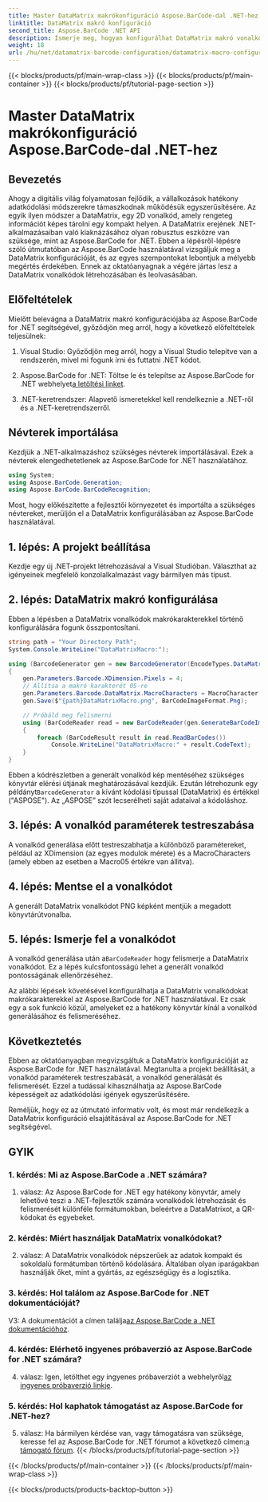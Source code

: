 ```yaml
---
title: Master DataMatrix makrókonfiguráció Aspose.BarCode-dal .NET-hez
linktitle: DataMatrix makró konfiguráció
second_title: Aspose.BarCode .NET API
description: Ismerje meg, hogyan konfigurálhat DataMatrix makró vonalkódokat az Aspose.BarCode for .NET segítségével. Generálhat, testreszabhat és felismerhet DataMatrix vonalkódokat .NET-alkalmazásaiban.
weight: 18
url: /hu/net/datamatrix-barcode-configuration/datamatrix-macro-configuration/
---
```


{{< blocks/products/pf/main-wrap-class >}}
{{< blocks/products/pf/main-container >}}
{{< blocks/products/pf/tutorial-page-section >}}

# Master DataMatrix makrókonfiguráció Aspose.BarCode-dal .NET-hez

## Bevezetés

Ahogy a digitális világ folyamatosan fejlődik, a vállalkozások hatékony adatkódolási módszerekre támaszkodnak működésük egyszerűsítésére. Az egyik ilyen módszer a DataMatrix, egy 2D vonalkód, amely rengeteg információt képes tárolni egy kompakt helyen. A DataMatrix erejének .NET-alkalmazásaiban való kiaknázásához olyan robusztus eszközre van szüksége, mint az Aspose.BarCode for .NET. Ebben a lépésről-lépésre szóló útmutatóban az Aspose.BarCode használatával vizsgáljuk meg a DataMatrix konfigurációját, és az egyes szempontokat lebontjuk a mélyebb megértés érdekében. Ennek az oktatóanyagnak a végére jártas lesz a DataMatrix vonalkódok létrehozásában és leolvasásában.

## Előfeltételek

Mielőtt belevágna a DataMatrix makró konfigurációjába az Aspose.BarCode for .NET segítségével, győződjön meg arról, hogy a következő előfeltételek teljesülnek:

1. Visual Studio: Győződjön meg arról, hogy a Visual Studio telepítve van a rendszerén, mivel mi fogunk írni és futtatni .NET kódot.

2.  Aspose.BarCode for .NET: Töltse le és telepítse az Aspose.BarCode for .NET webhelyet[a letöltési linket](https://releases.aspose.com/barcode/net/).

3. .NET-keretrendszer: Alapvető ismeretekkel kell rendelkeznie a .NET-ről és a .NET-keretrendszerről.

## Névterek importálása

Kezdjük a .NET-alkalmazáshoz szükséges névterek importálásával. Ezek a névterek elengedhetetlenek az Aspose.BarCode for .NET használatához.

```csharp
using System;
using Aspose.BarCode.Generation;
using Aspose.BarCode.BarCodeRecognition;
```

Most, hogy előkészítette a fejlesztői környezetet és importálta a szükséges névtereket, merüljön el a DataMatrix konfigurálásában az Aspose.BarCode használatával.

## 1. lépés: A projekt beállítása

Kezdje egy új .NET-projekt létrehozásával a Visual Studióban. Választhat az igényeinek megfelelő konzolalkalmazást vagy bármilyen más típust.

## 2. lépés: DataMatrix makró konfigurálása

Ebben a lépésben a DataMatrix vonalkódok makrókarakterekkel történő konfigurálására fogunk összpontosítani.

```csharp
string path = "Your Directory Path";
System.Console.WriteLine("DataMatrixMacro:");

using (BarcodeGenerator gen = new BarcodeGenerator(EncodeTypes.DataMatrix, "ASPOSE"))
{
    gen.Parameters.Barcode.XDimension.Pixels = 4;
    // Állítsa a makró karakterét 05-re
    gen.Parameters.Barcode.DataMatrix.MacroCharacters = MacroCharacter.Macro05;
    gen.Save($"{path}DataMatrixMacro.png", BarCodeImageFormat.Png);

    // Próbáld meg felismerni
    using (BarCodeReader read = new BarCodeReader(gen.GenerateBarCodeImage(), DecodeType.DataMatrix))
    {
        foreach (BarCodeResult result in read.ReadBarCodes())
            Console.WriteLine("DataMatrixMacro:" + result.CodeText);
    }
}
```

 Ebben a kódrészletben a generált vonalkód kép mentéséhez szükséges könyvtár elérési útjának meghatározásával kezdjük. Ezután létrehozunk egy példányt`BarcodeGenerator` a kívánt kódolási típussal (DataMatrix) és értékkel ("ASPOSE"). Az „ASPOSE” szót lecserélheti saját adataival a kódoláshoz.

## 3. lépés: A vonalkód paraméterek testreszabása

A vonalkód generálása előtt testreszabhatja a különböző paramétereket, például az XDimension (az egyes modulok mérete) és a MacroCharacters (amely ebben az esetben a Macro05 értékre van állítva).

## 4. lépés: Mentse el a vonalkódot

A generált DataMatrix vonalkódot PNG képként mentjük a megadott könyvtárútvonalba.

## 5. lépés: Ismerje fel a vonalkódot

 A vonalkód generálása után a`BarCodeReader` hogy felismerje a DataMatrix vonalkódot. Ez a lépés kulcsfontosságú lehet a generált vonalkód pontosságának ellenőrzéséhez.

Az alábbi lépések követésével konfigurálhatja a DataMatrix vonalkódokat makrókarakterekkel az Aspose.BarCode for .NET használatával. Ez csak egy a sok funkció közül, amelyeket ez a hatékony könyvtár kínál a vonalkód generálásához és felismeréséhez.

## Következtetés

Ebben az oktatóanyagban megvizsgáltuk a DataMatrix konfigurációját az Aspose.BarCode for .NET használatával. Megtanulta a projekt beállítását, a vonalkód paraméterek testreszabását, a vonalkód generálását és felismerését. Ezzel a tudással kihasználhatja az Aspose.BarCode képességeit az adatkódolási igények egyszerűsítésére.

Reméljük, hogy ez az útmutató informatív volt, és most már rendelkezik a DataMatrix konfiguráció elsajátításával az Aspose.BarCode for .NET segítségével.

## GYIK

### 1. kérdés: Mi az Aspose.BarCode a .NET számára?

1. válasz: Az Aspose.BarCode for .NET egy hatékony könyvtár, amely lehetővé teszi a .NET-fejlesztők számára vonalkódok létrehozását és felismerését különféle formátumokban, beleértve a DataMatrixot, a QR-kódokat és egyebeket.

### 2. kérdés: Miért használjak DataMatrix vonalkódokat?

2. válasz: A DataMatrix vonalkódok népszerűek az adatok kompakt és sokoldalú formátumban történő kódolására. Általában olyan iparágakban használják őket, mint a gyártás, az egészségügy és a logisztika.

### 3. kérdés: Hol találom az Aspose.BarCode for .NET dokumentációját?

 V3: A dokumentációt a címen találja[az Aspose.BarCode a .NET dokumentációhoz](https://reference.aspose.com/barcode/net/).

### 4. kérdés: Elérhető ingyenes próbaverzió az Aspose.BarCode for .NET számára?

 4. válasz: Igen, letölthet egy ingyenes próbaverziót a webhelyről[az ingyenes próbaverzió linkje](https://releases.aspose.com/).

### 5. kérdés: Hol kaphatok támogatást az Aspose.BarCode for .NET-hez?

 5. válasz: Ha bármilyen kérdése van, vagy támogatásra van szüksége, keresse fel az Aspose.BarCode for .NET fórumot a következő címen:[a támogató fórum](https://forum.aspose.com/c/barcode/13).
{{< /blocks/products/pf/tutorial-page-section >}}

{{< /blocks/products/pf/main-container >}}
{{< /blocks/products/pf/main-wrap-class >}}

{{< blocks/products/products-backtop-button >}}
